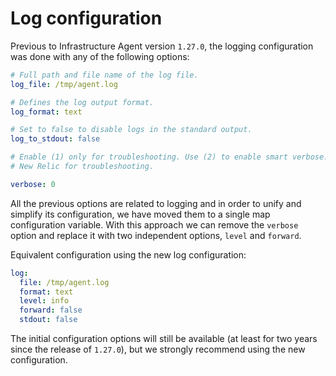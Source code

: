 # Log configuration

Previous to Infrastructure Agent version `1.27.0`, the logging configuration was done with any of the following options:

```yaml
# Full path and file name of the log file.
log_file: /tmp/agent.log

# Defines the log output format.
log_format: text

# Set to false to disable logs in the standard output.
log_to_stdout: false

# Enable (1) only for troubleshooting. Use (2) to enable smart verbose. Use (3) to forward the agent logs to 
# New Relic for troubleshooting.

verbose: 0
```

All the previous options are related to logging and in order to unify and simplify its configuration, we have moved them
to a single map configuration variable. With this approach we can remove the `verbose` option and replace it with two
independent options, `level` and `forward`.

Equivalent configuration using the new log configuration:

```yaml
log:
  file: /tmp/agent.log
  format: text
  level: info
  forward: false
  stdout: false
```

The initial configuration options will still be available (at least for two years since the release of `1.27.0`), but we
strongly recommend using the new configuration.
